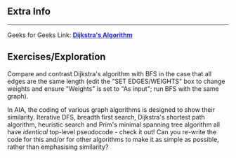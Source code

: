 
<style>
a:link {
    color: #1e28f0;
}
a:visited{
    color: #3c1478;
}
a:hover{
    color: #1e288c;
}
</style>

## Extra Info

-----

Geeks for Geeks Link: [**Dijkstra's Algorithm**][G4GLink]


[G4GLink]: https://www.geeksforgeeks.org/introduction-to-dijkstras-shortest-path-algorithm/

## Exercises/Exploration

Compare and contrast Dijkstra's algorithm with BFS in the case that all
edges are the same length (edit the "SET EDGES/WEIGHTS" box to change
weights and ensure "Weights" is set to "As input"; run BFS with the
same graph).

In AIA, the coding of various graph algorithms is designed to show
their similarity. Iterative DFS, breadth first search, Dijkstra's
shortest path algorithm, heuristic search and Prim's minimal spanning
tree algorithm all have *identical* top-level pseudocode - check it out!
Can you re-write the code for this and/or for other algorithms to make
it as simple as possible, rather than emphasising similarity?

